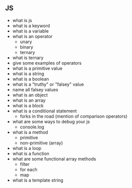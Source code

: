 ## JS

- what is js
- what is a keyword
- what is a variable
- what is an operator
    - unary
    - binary
    - ternary
- what is ternary
- give some examples of operators
- what is a primitive value
- what is a string
- what is a boolean
- what is a "truthy" or "falsey" value
- name all falsey values
- what is an object
- what is an array
- what is a block
- what is a conditional statement
    - forks in the road (mention of comparison operators)
- what are some ways to debug your js
    - console.log
- what is a method
    - primitive
    - non-primitive (array)
- what is a loop
- what is a function
- what are some functional array methods
    - filter
    - for each
    - map
- what is a template string